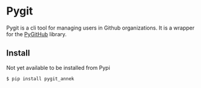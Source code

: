 # Pygit

Pygit is a cli tool for managing users in Github organizations.
It is a wrapper for the [PyGitHub] library.


[PyGithub]: https://github.com/PyGithub/PyGithub

## Install

Not yet available to be installed from Pypi

```bash
$ pip install pygit_annek
```
